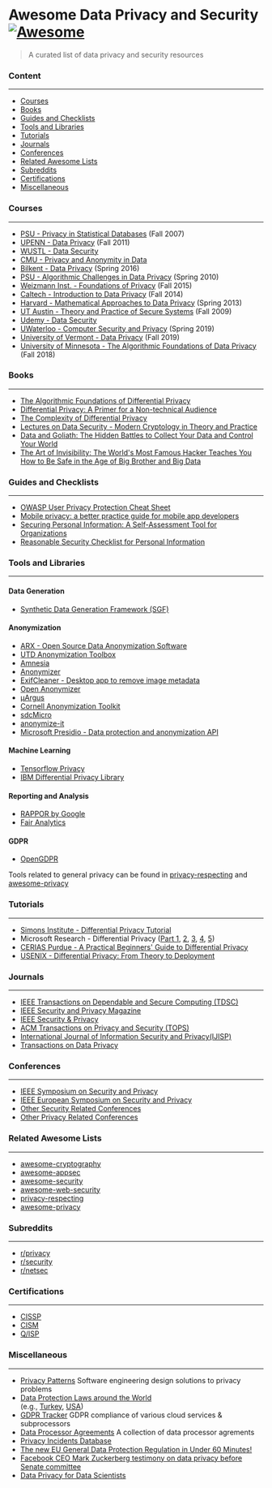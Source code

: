 # Awesome Data Privacy and Security [![Awesome](https://cdn.rawgit.com/sindresorhus/awesome/d7305f38d29fed78fa85652e3a63e154dd8e8829/media/badge.svg)](https://github.com/sindresorhus/awesome)
> A curated list of data privacy and security resources

### Content
---
* [Courses](#courses)
* [Books](#books)
* [Guides and Checklists](#guides-and-checklists)
* [Tools and Libraries](#tools-and-libraries)
* [Tutorials](#tutorials)
* [Journals](#journals)
* [Conferences](#conferences)
* [Related Awesome Lists](#related-awesome-lists)
* [Subreddits](#subreddits)
* [Certifications](#certifications)
* [Miscellaneous](#miscellaneous)

### Courses
---
* [PSU  -  Privacy in Statistical Databases](http://www.cse.psu.edu/~ads22/courses/privacy598d/www/) (Fall 2007)
* [UPENN - Data Privacy](http://www.cis.upenn.edu/~aaroth/courses/privacyF11.html) (Fall 2011)
* [WUSTL - Data Security](https://www.cse.wustl.edu/~ychen/505A/Slides/lecture.html)
* [CMU - Privacy and Anonymity in Data](https://dataprivacylab.org/courses/pad1/index.html)
* [Bilkent - Data Privacy](http://www.cs.bilkent.edu.tr/~erman/CS577.html) (Spring 2016)
* [PSU - Algorithmic Challenges in Data Privacy](http://www.cse.psu.edu/~ads22/privacy598/) (Spring 2010)
* [Weizmann Inst. - Foundations of Privacy](http://www.wisdom.weizmann.ac.il/~naor/COURSE/foundations_of_privacy.html) (Fall 2015)
* [Caltech - Introduction to Data Privacy](http://courses.cms.caltech.edu/cs152/index.html) (Fall 2014)
* [Harvard - Mathematical Approaches to Data Privacy](http://people.seas.harvard.edu/~salil/diffprivcourse/spring13/) (Spring 2013)
* [UT Austin - Theory and Practice of Secure Systems](http://www.cs.utexas.edu/~shmat/courses/cs380s_fall09/) (Fall 2009)
* [Udemy - Data Security](https://www.udemy.com/data-security/)
* [UWaterloo - Computer Security and Privacy](https://crysp.uwaterloo.ca/courses/cs458/S19-material/) (Spring 2019)
* [University of Vermont - Data Privacy](https://jnear.github.io/cs295-data-privacy/) (Fall 2019)
* [University of Minnesota - The Algorithmic Foundations of Data Privacy](https://zstevenwu.com/courses/f18/csci8980_dp/index.html) (Fall 2018) 

### Books
---
* [The Algorithmic Foundations of Differential Privacy](https://www.cis.upenn.edu/~aaroth/Papers/privacybook.pdf)
* [Differential Privacy: A Primer for a Non-technical Audience](https://privacytools.seas.harvard.edu/files/privacytools/files/pedagogical-document-dp_new.pdf)
* [The Complexity of Differential Privacy](http://privacytools.seas.harvard.edu/files/privacytools/files/complexityprivacy_1.pdf)
* [Lectures on Data Security - Modern Cryptology in Theory and Practice](https://www.springer.com/us/book/9783540657576)
* [Data and Goliath: The Hidden Battles to Collect Your Data and Control Your World](https://www.amazon.com/Data-Goliath-Battles-Collect-Control/dp/039335217X?crid=1JRRTVHWTK72I&keywords=data+security&qid=1536656236&sprefix=data+security%2Caps%2C258&sr=8-6&ref=sr_1_6)
* [The Art of Invisibility: The World's Most Famous Hacker Teaches You How to Be Safe in the Age of Big Brother and Big Data](https://www.amazon.com/Art-Invisibility-Worlds-Teaches-Brother/dp/0316380504?crid=1JRRTVHWTK72I&keywords=data+security&qid=1536656236&sprefix=data+security%2Caps%2C258&sr=8-2&ref=sr_1_2)

### Guides and Checklists
---
* [OWASP User Privacy Protection Cheat Sheet](https://www.owasp.org/index.php/User_Privacy_Protection_Cheat_Sheet)
* [Mobile privacy: a better practice guide for mobile app developers](https://www.oaic.gov.au/resources/agencies-and-organisations/guides/guide-for-mobile-app-developers.pdf)
* [Securing Personal Information: A Self-Assessment Tool for Organizations](https://www.oipc.bc.ca/guidance-documents/1439)
* [Reasonable Security Checklist for Personal Information](https://oipc.novascotia.ca/sites/default/files/publications/Reasonable%20Security%20Checklist%20for%20Personal%20Information%20(22%20Sept%2015)_0.pdf)

### Tools and Libraries
---
#### Data Generation
* [Synthetic Data Generation Framework (SGF)](https://vbinds.ch/node/69)

#### Anonymization
* [ARX - Open Source Data Anonymization Software](https://github.com/arx-deidentifier/arx)
* [UTD Anonymization Toolbox](http://cs.utdallas.edu/dspl/cgi-bin/toolbox/index.php?go=home)
* [Amnesia](https://amnesia.openaire.eu/)
* [Anonymizer](https://github.com/DivanteLtd/anonymizer)
* [ExifCleaner - Desktop app to remove image metadata](https://exifcleaner.com)
* [Open Anonymizer](https://sourceforge.net/projects/openanonymizer/)
* [µArgus](http://neon.vb.cbs.nl/casc/mu.htm)
* [Cornell Anonymization Toolkit](https://sourceforge.net/projects/anony-toolkit/)
* [sdcMicro](https://github.com/sdcTools/sdcMicro)
* [anonymize-it](https://github.com/elastic/anonymize-it)
* [Microsoft Presidio - Data protection and anonymization API](https://github.com/microsoft/presidio)

#### Machine Learning
* [Tensorflow Privacy](https://github.com/tensorflow/privacy)
* [IBM Differential Privacy Library](https://github.com/IBM/differential-privacy-library)

#### Reporting and Analysis
* [RAPPOR by Google](https://github.com/google/rappor)
* [Fair Analytics](https://github.com/vesparny/fair-analytics)

#### GDPR
* [OpenGDPR](https://github.com/opengdpr/opengdpr)

Tools related to general privacy can be found in [privacy-respecting](https://github.com/nikitavoloboev/privacy-respecting) and [awesome-privacy](https://github.com/KevinColemanInc/awesome-privacy)

### Tutorials
---
* [Simons Institute - Differential Privacy Tutorial](https://www.youtube.com/watch?v=ekIL65D0R3o)
* Microsoft Research - Differential Privacy ([Part 1](https://www.youtube.com/watch?v=OfWj89oRD7g), [2](https://www.youtube.com/watch?v=1LTi6MmJf48), [3](https://www.youtube.com/watch?v=585hLnKDdUM), [4](https://www.youtube.com/watch?v=GQ0WCgvPdLE), [5](https://www.youtube.com/watch?v=gAvcQiFogr4))
* [CERIAS Purdue - A Practical Beginners' Guide to Differential Privacy](https://www.youtube.com/watch?v=Gx13lgEudtU)
* [USENIX - Differential Privacy: From Theory to Deployment](https://www.youtube.com/watch?v=Nvy-TspgZMs)

### Journals
---
* [IEEE Transactions on Dependable and Secure Computing (TDSC)](https://www.computer.org/web/tdsc)
* [IEEE Security and Privacy Magazine](https://publications.computer.org/security-and-privacy/)
* [IEEE Security & Privacy](https://ieeexplore.ieee.org/xpl/RecentIssue.jsp?punumber=8013)
* [ACM Transactions on Privacy and Security (TOPS)](https://dl.acm.org/citation.cfm?id=3208360)
* [International Journal of Information Security and Privacy(IJISP)](https://www.igi-global.com/journal/international-journal-information-security-privacy/1096)
* [Transactions on Data Privacy](http://www.tdp.cat/)

### Conferences
---
* [IEEE Symposium on Security and Privacy](https://ieeexplore.ieee.org/xpl/conhome.jsp?punumber=1000646)
* [IEEE European Symposium on Security and Privacy](https://www.ieee-security.org/TC/EuroSP2019/index.php)
* [Other Security Related Conferences](http://www.wikicfp.com/cfp/servlet/tool.search?q=security&year=f)
* [Other Privacy Related Conferences](http://www.wikicfp.com/cfp/servlet/tool.search?q=privacy&year=f)

### Related Awesome Lists  
---
* [awesome-cryptography](https://github.com/sobolevn/awesome-cryptography)
* [awesome-appsec](https://github.com/paragonie/awesome-appsec)
* [awesome-security](https://github.com/sbilly/awesome-security)
* [awesome-web-security](https://github.com/qazbnm456/awesome-web-security)
* [privacy-respecting](https://github.com/nikitavoloboev/privacy-respecting)
* [awesome-privacy](https://github.com/KevinColemanInc/awesome-privacy)

### Subreddits
---
* [r/privacy](https://reddit.com/r/privacy)
* [r/security](https://reddit.com/r/security)
* [r/netsec](https://reddit.com/r/netsec)

### Certifications
---
* [CISSP](https://www.isc2.org/Certifications/CISSP)
* [CISM](http://www.isaca.org/Certification/CISM-Certified-Information-Security-Manager/Pages/default.aspx)
* [Q/ISP](http://www.securityuniversity.net/QISP.php)

### Miscellaneous
---
* [Privacy Patterns](https://privacypatterns.org/) Software engineering design solutions to privacy problems 
* [Data Protection Laws around the World](https://www.dlapiperdataprotection.com/)  
  (e.g., [Turkey](https://www.dlapiperdataprotection.com/index.html?c=TR&c2=&t=law), [USA](https://www.dlapiperdataprotection.com/index.html?c=US&c2=&t=law))
* [GDPR Tracker](https://gdprtracker.io/) GDPR compliance of various cloud services & subprocessors
* [Data Processor Agreements](https://github.com/tollwerk/data-processing-agreements) A collection of data processor agrements
* [Privacy Incidents Database](https://sites.google.com/site/privacyincidentsdatabase/incidents)
* [The new EU General Data Protection Regulation in Under 60 Minutes!](https://www.youtube.com/watch?v=NxgZ57BTkFQ)
* [Facebook CEO Mark Zuckerberg testimony on data privacy before Senate committee](https://www.youtube.com/watch?v=GQN4On0K7-w)
* [Data Privacy for Data Scientists](https://github.com/KIProtect/data-privacy-for-data-scientists)
